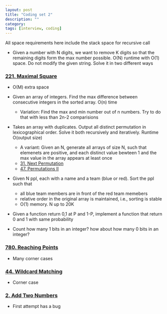 ```yaml
---
layout: post
title: "Coding set 2" 
description: ""
category: 
tags: [interview, coding]
---
```


All space requirements here include the stack space for recursive call

* Given a number with N digits, we want to remove K digits so that the remaining digits form the max number possible.  O(N) runtime with O(1) space. Do not modify the given string. Solve it in two different ways

### [221. Maximal Square](https://leetcode.com/submissions/detail/366476010/)
* O(M) extra space

* Given an array of integers. Find the max difference between consecutive integers in the sorted array. O(n) time
  * Variation: Find the max and min number out of n numbers. Try to do that with less than 2n-2 comparisions
* Takes an array with duplicates. Output all distinct permutation in lexicographical order. Solve it both recursively and iteratively. Runtime O(output size)
  * A variant: Given an N, generate all arrays of size N, such that elemenets are positive, and each distinct value bewteen 1 and the max value in the array appears at least once
  * [31. Next Permutation](https://leetcode.com/submissions/detail/361819053/)
  * [47. Permutations II](https://leetcode.com/submissions/detail/363100192/)
* Given N ppl, each with a name and a team (blue or red). Sort the ppl such that
  * all blue team members are in front of the red team memebers
  * relative order in the original array is maintained, i.e., sorting is stable
  * O(1) memory. N up to 20K
* Given a function return 0,1 at P and 1-P, implement a function that return 0 and 1 with same probability
* Count how many 1 bits in an integer? how about how many 0 bits in an integer?

### [780. Reaching Points](https://leetcode.com/submissions/detail/341192878/)
* Many corner cases

### [44. Wildcard Matching](https://leetcode.com/submissions/detail/361714655/)
* Corner case

### [2. Add Two Numbers](https://leetcode.com/submissions/detail/362865465/)
* First attempt has a bug
